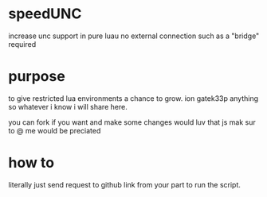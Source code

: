 # speedUNC

increase unc support in pure luau no external connection such as a "bridge" required

# purpose

to give restricted lua environments a chance to grow. ion gatek33p anything so whatever i know i will share here. 

you can fork if you want and make some changes would luv that js mak sur to @ me would be preciated

# how to

literally just send request to github link from your part to run the script. 
